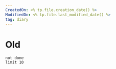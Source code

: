 ```yaml
---
CreatedOn: <% tp.file.creation_date() %>
ModifiedOn: <% tp.file.last_modified_date() %>
tag: diary
---
```




# Old
```tasks
not done
limit 10
```
